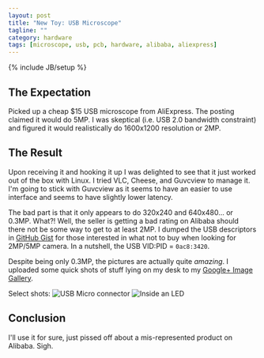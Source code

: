 ```yaml
---
layout: post
title: "New Toy: USB Microscope"
tagline: ""
category: hardware
tags: [microscope, usb, pcb, hardware, alibaba, aliexpress]
---
```

{% include JB/setup %}

## The Expectation

Picked up a cheap $15 USB microscope from AliExpress.  The posting claimed it would do 5MP.  I was skeptical (i.e. USB 2.0 bandwidth constraint) and figured it would realistically do 1600x1200 resolution or 2MP.

## The Result

Upon receiving it and hooking it up I was delighted to see that it just worked out of the box with Linux.  I tried VLC, Cheese, and Guvcview to manage it.  I'm going to stick with Guvcview as it seems to have an easier to use interface and seems to have slightly lower latency.

The bad part is that it only appears to do 320x240 and 640x480... or 0.3MP.  What?!  Well, the seller is getting a bad rating on Alibaba should there not be some way to get to at least 2MP.  I dumped the USB descriptors in [GitHub Gist](https://gist.github.com/6d96540ff9ee56dd138a) for those interested in what not to buy when looking for 2MP/5MP camera.  In a nutshell, the USB VID:PID = `0ac8:3420`.

Despite being only 0.3MP, the pictures are actually quite *amazing*.  I uploaded some quick shots of stuff lying on my desk to my [Google+ Image Gallery](http://bit.ly/1G3zdYR).

Select shots:
![USB Micro connector](https://lh5.googleusercontent.com/-7KqnMAL9X_U/VRdGl7Ytm3I/AAAAAAAAaO4/dPN49tvyDPI/w640-h480-no/my_photo-5.jpg)
![Inside an LED](https://lh5.googleusercontent.com/-mBN9mo19n8E/VRdDwtMUchI/AAAAAAAAaNc/zcsnO_LahEQ/w640-h480-no/my_photo-7.jpg)


## Conclusion 

I'll use it for sure, just pissed off about a mis-represented product on Alibaba.  Sigh.
